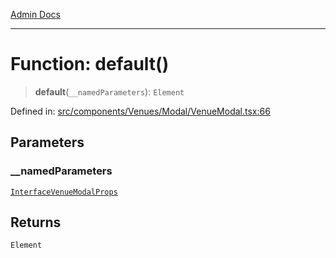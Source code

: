 [Admin Docs](/)

***

# Function: default()

> **default**(`__namedParameters`): `Element`

Defined in: [src/components/Venues/Modal/VenueModal.tsx:66](https://github.com/PalisadoesFoundation/talawa-admin/blob/main/src/components/Venues/Modal/VenueModal.tsx#L66)

## Parameters

### \_\_namedParameters

[`InterfaceVenueModalProps`](components\Venues\Modal\VenueModal\README\interfaces\InterfaceVenueModalProps.md)

## Returns

`Element`
